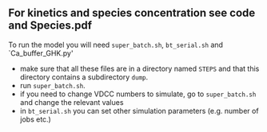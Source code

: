 ## For kinetics and species concentration see code and Species.pdf

To run the model you will need `super_batch.sh`, `bt_serial.sh` and `Ca_buffer_GHK.py'
* make sure that all these files are in a directory named `STEPS` and that this directory contains a subdirectory `dump`.
* run `super_batch.sh`.
* if you need to change VDCC numbers to simulate, go to `super_batch.sh` and change the relevant values
* in `bt_serial.sh` you can set other simulation parameters (e.g. number of jobs etc.)

